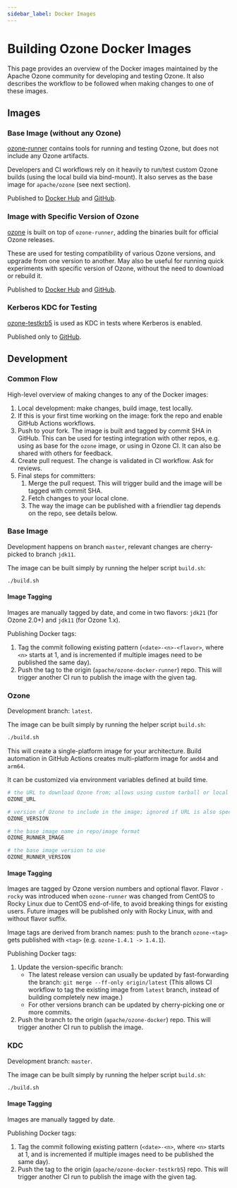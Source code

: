 ```yaml
---
sidebar_label: Docker Images
---
```


<!-- cspell:word testkrb5 -->

# Building Ozone Docker Images

This page provides an overview of the Docker images maintained by the Apache Ozone community for developing and testing Ozone.  It also describes the workflow to be followed when making changes to one of these images.

## Images

### Base Image (without any Ozone)

[ozone-runner](https://github.com/apache/ozone-docker-runner) contains tools for running and testing Ozone, but does not include any Ozone artifacts.

Developers and CI workflows rely on it heavily to run/test custom Ozone builds (using the local build via bind-mount).  It also serves as the base image for `apache/ozone` (see next section).

Published to [Docker Hub](https://hub.docker.com/r/apache/ozone-runner) and [GitHub](https://github.com/apache/ozone-docker-runner/pkgs/container/ozone-runner).

### Image with Specific Version of Ozone

[ozone](https://github.com/apache/ozone-docker) is built on top of `ozone-runner`, adding the binaries built for official Ozone releases.

These are used for testing compatibility of various Ozone versions, and upgrade from one version to another.  May also be useful for running quick experiments with specific version of Ozone, without the need to download or rebuild it.

Published to [Docker Hub](https://hub.docker.com/r/apache/ozone) and [GitHub](https://github.com/apache/ozone-docker/pkgs/container/ozone).

### Kerberos KDC for Testing

[ozone-testkrb5](https://github.com/apache/ozone-docker-testkrb5) is used as KDC in tests where Kerberos is enabled.

Published only to [GitHub](https://github.com/apache/ozone-docker-testkrb5/pkgs/container/ozone-testkrb5).

## Development

### Common Flow

High-level overview of making changes to any of the Docker images:

1. Local development: make changes, build image, test locally.
2. If this is your first time working on the image: fork the repo and enable GitHub Actions workflows.
3. Push to your fork.  The image is built and tagged by commit SHA in GitHub.  This can be used for testing integration with other repos, e.g. using as base for the `ozone` image, or using in Ozone CI.  It can also be shared with others for feedback.
4. Create pull request.  The change is validated in CI workflow.  Ask for reviews.
5. Final steps for committers:
    1. Merge the pull request.  This will trigger build and the image will be tagged with commit SHA.
    2. Fetch changes to your local clone.
    3. The way the image can be published with a friendlier tag depends on the repo, see details below.

### Base Image

Development happens on branch `master`, relevant changes are cherry-picked to branch `jdk11`.

The image can be built simply by running the helper script `build.sh`:

```bash
./build.sh
```

#### Image Tagging

Images are manually tagged by date, and come in two flavors: `jdk21` (for Ozone 2.0+) and `jdk11` (for Ozone 1.x).

Publishing Docker tags:

1. Tag the commit following existing pattern (`<date>-<n>-<flavor>`, where `<n>` starts at 1, and is incremented if multiple images need to be published the same day).
2. Push the tag to the origin (`apache/ozone-docker-runner`) repo.  This will trigger another CI run to publish the image with the given tag.

### Ozone

Development branch: `latest`.

The image can be built simply by running the helper script `build.sh`:

```bash
./build.sh
```

This will create a single-platform image for your architecture.  Build automation in GitHub Actions creates multi-platform image for `amd64` and `arm64`.

It can be customized via environment variables defined at build time.

```bash
# the URL to download Ozone from; allows using custom tarball or local mirror
OZONE_URL

# version of Ozone to include in the image; ignored if URL is also specified
OZONE_VERSION

# the base image name in repo/image format
OZONE_RUNNER_IMAGE

# the base image version to use
OZONE_RUNNER_VERSION
```

#### Image Tagging

Images are tagged by Ozone version numbers and optional flavor.  Flavor `-rocky` was introduced when `ozone-runner` was changed from CentOS to Rocky Linux due to CentOS end-of-life, to avoid breaking things for existing users.  Future images will be published only with Rocky Linux, with and without flavor suffix.

Image tags are derived from branch names: push to the branch `ozone-<tag>` gets published with `<tag>` (e.g. `ozone-1.4.1 -> 1.4.1`).

Publishing Docker tags:

1. Update the version-specific branch:
   - The latest release version can usually be updated by fast-forwarding the branch: `git merge --ff-only origin/latest` (This allows CI workflow to tag the existing image from `latest` branch, instead of building completely new image.)
   - For other versions branch can be updated by cherry-picking one or more commits.
2. Push the branch to the origin (`apache/ozone-docker`) repo.  This will trigger another CI run to publish the image.

### KDC

Development branch: `master`.

The image can be built simply by running the helper script `build.sh`:

```bash
./build.sh
```

#### Image Tagging

Images are manually tagged by date.

Publishing Docker tags:

1. Tag the commit following existing pattern (`<date>-<n>`, where `<n>` starts at 1, and is incremented if multiple images need to be published the same day).
2. Push the tag to the origin (`apache/ozone-docker-testkrb5`) repo.  This will trigger another CI run to publish the image with the given tag.
